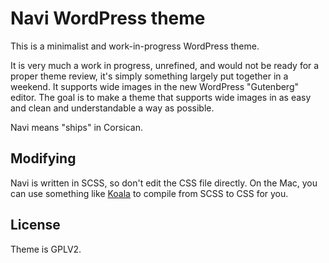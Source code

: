 # Navi WordPress theme

This is a minimalist and work-in-progress WordPress theme.

It is very much a work in progress, unrefined, and would not be ready for a proper theme review, it's simply something largely put together in a weekend. It supports wide images in the new WordPress "Gutenberg" editor. The goal is to make a theme that supports wide images in as easy and clean and understandable a way as possible.

Navi means "ships" in Corsican.

## Modifying

Navi is written in SCSS, so don't edit the CSS file directly. On the Mac, you can use something like <a href="http://koala-app.com/">Koala</a> to compile from SCSS to CSS for you.

## License

Theme is GPLV2.
